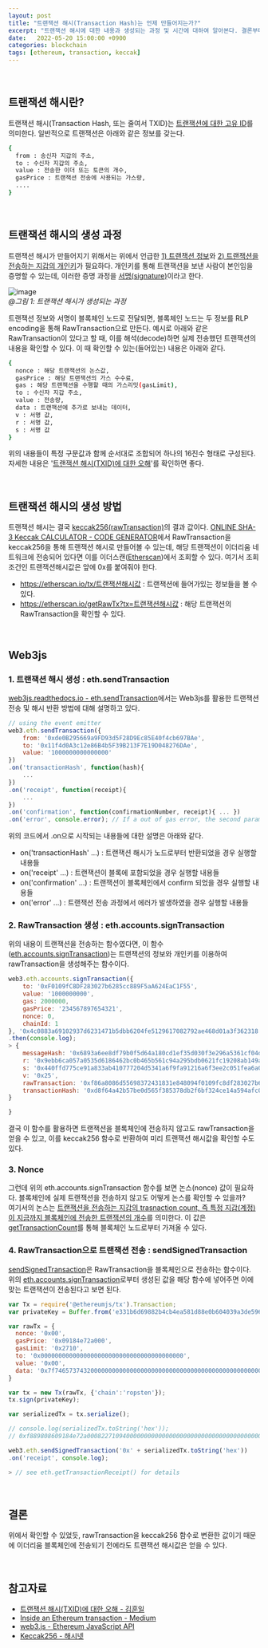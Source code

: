 ```yaml
---
layout: post
title: "트랜잭션 해시(Transaction Hash)는 언제 만들어지는가?" 
excerpt: "트랜잭션 해시에 대한 내용과 생성되는 과정 및 시간에 대하여 알아본다. 결론부터 말하자면, 이더리움 블록체인에 전송되기 전에라도 트랜잭션 해시값은 얻을 수 있다."
date:   2022-05-20 15:00:00 +0900
categories: blockchain
tags: [ethereum, transaction, keccak]
---
```


<br>

## 트랜잭션 해시란?

트랜잭션 해시(Transaction Hash, 또는 줄여서 TXID)는 <u>트랜잭션에 대한 고유 ID</u>를 의미한다. 일반적으로 트랜잭션은 아래와 같은 정보를 갖는다.

```sh
{
  from : 송신자 지갑의 주소,
  to : 수신자 지갑의 주소,
  value : 전송한 이더 또는 토큰의 개수,
  gasPrice : 트랜잭션 전송에 사용되는 가스량,
  ....
}
```

<br>

## 트랜잭션 해시의 생성 과정

트랜잭션 해시가 만들어지기 위해서는 위에서 언급한 <u>1) 트랜잭션 정보</u>와 <u>2) 트랜잭션을 전송하는 지갑의 개인키</u>가 필요하다. 개인키를 통해 트랜잭션을 보낸 사람이 본인임을 증명할 수 있는데, 이러한 증명 과정을 <u>서명(signature)</u>이라고 한다.  

![image](https://user-images.githubusercontent.com/39115630/169449935-9f3ceda3-a64f-443e-b829-8d75d39f45a7.png)  
*@그림 1: 트랜잭션 해시가 생성되는 과정*

트랜잭션 정보와 서명이 블록체인 노드로 전달되면, 블록체인 노드는 두 정보를 RLP encoding을 통해 RawTransaction으로 만든다. 예시로 아래와 같은 RawTransaction이 있다고 할 때, 이를 해석(decode)하면 실제 전송했던 트랜잭션의 내용을 확인할 수 있다. 이 때 확인할 수 있는(들어있는) 내용은 아래와 같다.

```sh
{
  nonce : 해당 트랜잭션의 논스값,
  gasPrice : 해당 트랜잭션의 가스 수수료,
  gas : 해당 트랜잭션을 수행할 때의 가스리밋(gasLimit),
  to : 수신자 지갑 주소,
  value : 전송량,
  data : 트랜잭션에 추가로 보내는 데이터,
  v : 서명 값,
  r : 서명 값,
  s : 서명 값
}
```

위의 내용들이 특정 구문값과 함께 순서대로 조합되어 하나의 16진수 형태로 구성된다. 자세한 내용은 '[트랜잭션 해시(TXID)에 대한 오해](https://brunch.co.kr/@nujabes403/15#comment)'를 확인하면 좋다.  

<br>

## 트랜잭션 해시의 생성 방법

트랜잭션 해시는 결국 <u>keccak256(rawTransaction)</u>의 결과 값이다. [ONLINE SHA-3 Keccak CALCULATOR - CODE GENERATOR](https://leventozturk.com/engineering/sha3/)에서 RawTransaction을 keccak256을 통해 트랜잭션 해시로 만들어볼 수 있는데, 해당 트랜잭션이 이더리움 네트워크에 전송되어 있다면 이를 이더스캔([Etherscan](https://etherscan.io))에서 조회할 수 있다. 여기서 조회 조건인 트랜잭션해시값은 앞에 0x를 붙여줘야 한다.
- https://etherscan.io/tx/트랜잭션해시값 : 트랜잭션에 들어가있는 정보들을 볼 수 있다. 
- https://etherscan.io/getRawTx?tx=트랜잭션해시값  : 해당 트랜잭션의 RawTransaction을 확인할 수 있다.

<br>

## Web3js

### 1. 트랜잭션 해시 생성 : eth.sendTransaction

[web3js.readthedocs.io - eth.sendTransaction](https://web3js.readthedocs.io/en/v1.7.3/web3-eth.html?highlight=sendTransaction#sendtransaction)에서는 Web3js를 활용한 트랜잭션 전송 및 해시 반환 방법에 대해 설명하고 있다.  

```js
// using the event emitter
web3.eth.sendTransaction({
    from: '0xde0B295669a9FD93d5F28D9Ec85E40f4cb697BAe',
    to: '0x11f4d0A3c12e86B4b5F39B213F7E19D048276DAe',
    value: '1000000000000000'
})
.on('transactionHash', function(hash){
    ...
})
.on('receipt', function(receipt){
    ...
})
.on('confirmation', function(confirmationNumber, receipt){ ... })
.on('error', console.error); // If a out of gas error, the second parameter is the receipt.
```

위의 코드에서 .on으로 시작되는 내용들에 대한 설명은 아래와 같다.
- on('transactionHash' ...) : 트랜잭션 해시가 노드로부터 반환되었을 경우 실행할 내용들
- on('receipt' ...) : 트랜잭션이 블록에 포함되었을 경우 실행할 내용들
- on('confirmation' ...) : 트랜잭션이 블록체인에서 confirm 되었을 경우 실행할 내용들
- on('error' ...) : 트랜잭션 전송 과정에서 에러가 발생하였을 경우 실행할 내용들

### 2. RawTransaction 생성 : eth.accounts.signTransaction

위의 내용이 트랜잭션을 전송하는 함수였다면, 이 함수([eth.accounts.signTransaction](https://web3js.readthedocs.io/en/v1.7.3/web3-eth-accounts.html?highlight=signTransaction#signtransaction))는 트랜잭션의 정보와 개인키를 이용하여 rawTransaction을 생성해주는 함수이다. 

```js
web3.eth.accounts.signTransaction({
    to: '0xF0109fC8DF283027b6285cc889F5aA624EaC1F55',
    value: '1000000000',
    gas: 2000000,
    gasPrice: '234567897654321',
    nonce: 0,
    chainId: 1
}, '0x4c0883a69102937d6231471b5dbb6204fe5129617082792ae468d01a3f362318')
.then(console.log);
> {
    messageHash: '0x6893a6ee8df79b0f5d64a180cd1ef35d030f3e296a5361cf04d02ce720d32ec5',
    r: '0x9ebb6ca057a0535d6186462bc0b465b561c94a295bdb0621fc19208ab149a9c',
    s: '0x440ffd775ce91a833ab410777204d5341a6f9fa91216a6f3ee2c051fea6a0428',
    v: '0x25',
    rawTransaction: '0xf86a8086d55698372431831e848094f0109fc8df283027b6285cc889f5aa624eac1f55843b9aca008025a009ebb6ca057a0535d6186462bc0b465b561c94a295bdb0621fc19208ab149a9ca0440ffd775ce91a833ab410777204d5341a6f9fa91216a6f3ee2c051fea6a0428'
    transactionHash: '0xd8f64a42b57be0d565f385378db2f6bf324ce14a594afc05de90436e9ce01f60'
}

}
```

결국 이 함수를 활용하면 트랜잭션을 블록체인에 전송하지 않고도 rawTransaction을 얻을 수 있고, 이를 keccak256 함수로 반환하여 미리 트랜잭션 해시값을 확인할 수도 있다.  

### 3. Nonce

그런데 위의 eth.accounts.signTransaction 함수를 보면 논스(nonce) 값이 필요하다. 블록체인에 실제 트랜잭션을 전송하지 않고도 어떻게 논스를 확인할 수 있을까?  
여기서의 논스는 <u>트랜잭션을 전송하는 지갑의 trasnaction count, 즉 특정 지갑(계정)이 지금까지 블록체인에 전송한 트랜잭션의 개수</u>를 의미한다. 이 값은 [getTransactionCount](https://web3js.readthedocs.io/en/v1.7.3/web3-eth.html?highlight=getTransactionCount#gettransactioncount)를 통해 블록체인 노드로부터 가져올 수 있다. 

### 4. RawTransaction으로 트랜잭션 전송 : sendSignedTransaction

[sendSignedTransaction](https://web3js.readthedocs.io/en/v1.7.3/web3-eth.html?highlight=getTransactionCount#gettransactioncount)은 RawTransaction을 블록체인으로 전송하는 함수이다.  
위의 [eth.accounts.signTransaction](https://web3js.readthedocs.io/en/v1.7.3/web3-eth-accounts.html?highlight=signTransaction#signtransaction)로부터 생성된 값을 해당 함수에 넣어주면 이에 맞는 트랜잭션이 전송된다고 보면 된다.

```js
var Tx = require('@ethereumjs/tx').Transaction;
var privateKey = Buffer.from('e331b6d69882b4cb4ea581d88e0b604039a3de5967688d3dcffdd2270c0fd109', 'hex');

var rawTx = {
  nonce: '0x00',
  gasPrice: '0x09184e72a000',
  gasLimit: '0x2710',
  to: '0x0000000000000000000000000000000000000000',
  value: '0x00',
  data: '0x7f7465737432000000000000000000000000000000000000000000000000000000600057'
}

var tx = new Tx(rawTx, {'chain':'ropsten'});
tx.sign(privateKey);

var serializedTx = tx.serialize();

// console.log(serializedTx.toString('hex'));
// 0xf889808609184e72a00082271094000000000000000000000000000000000000000080a47f74657374320000000000000000000000000000000000000000000000000000006000571ca08a8bbf888cfa37bbf0bb965423625641fc956967b81d12e23709cead01446075a01ce999b56a8a88504be365442ea61239198e23d1fce7d00fcfc5cd3b44b7215f

web3.eth.sendSignedTransaction('0x' + serializedTx.toString('hex'))
.on('receipt', console.log);

> // see eth.getTransactionReceipt() for details
```

<br>

## 결론

위에서 확인할 수 있었듯, rawTransaction을 keccak256 함수로 변환한 값이기 때문에 이더리움 블록체인에 전송되기 전에라도 트랜잭션 해시값은 얻을 수 있다. 

<br>

## 참고자료
- [트랜잭션 해시(TXID)에 대한 오해 - 김훈일](https://brunch.co.kr/@nujabes403/15#comment)
- [Inside an Ethereum transaction - Medium](https://medium.com/@codetractio/inside-an-ethereum-transaction-fa94ffca912f)
- [web3.js - Ethereum JavaScript API](https://web3js.readthedocs.io/en/v1.7.3/index.html)
- [Keccak256 - 해시넷](http://wiki.hash.kr/index.php/Keccak-256)